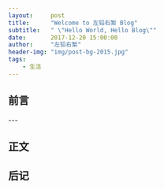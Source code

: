 ```yaml
---
layout:     post
title:      "Welcome to 左铅右椠 Blog"
subtitle:   " \"Hello World, Hello Blog\""
date:       2017-12-20 15:00:00
author:     "左铅右椠"
header-img: "img/post-bg-2015.jpg"
tags:
    - 生活
---
```



## 前言



<p id = "build"></p>
---

## 正文



## 后记


